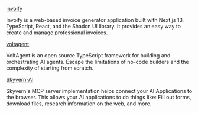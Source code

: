 [invoify](https://github.com/al1abb/invoify)

Invoify is a web-based invoice generator application built with Next.js 13, TypeScript, React, and the Shadcn UI library. It provides an easy way to create and manage professional invoices.


[voltagent](https://github.com/VoltAgent/voltagent)

VoltAgent is an open source TypeScript framework for building and orchestrating AI agents.
Escape the limitations of no-code builders and the complexity of starting from scratch.

[Skyvern-AI](https://github.com/Skyvern-AI/skyvern/blob/main/integrations/mcp/README.md)

Skyvern's MCP server implementation helps connect your AI Applications to the browser. This allows your AI applications to do things like: Fill out forms, download files, research information on the web, and more.
